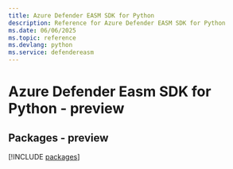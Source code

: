```yaml
---
title: Azure Defender EASM SDK for Python
description: Reference for Azure Defender EASM SDK for Python
ms.date: 06/06/2025
ms.topic: reference
ms.devlang: python
ms.service: defendereasm
---
```

# Azure Defender Easm SDK for Python - preview
## Packages - preview
[!INCLUDE [packages](defender-easm-index.md)]